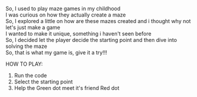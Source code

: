 So, I used to play maze games in my childhood \
I was curious on how they actually create a maze \
So, I explored a little on how are these mazes created and i thought why not let's just make a game \
I wanted to make it unique, something i haven't seen before \
So, I decided let the player decide the starting point and then dive into solving the maze \
So, that is what my game is, give it a try!!! 


HOW TO PLAY:
1) Run the code
2) Select the starting point
3) Help the Green dot meet it's friend Red dot
